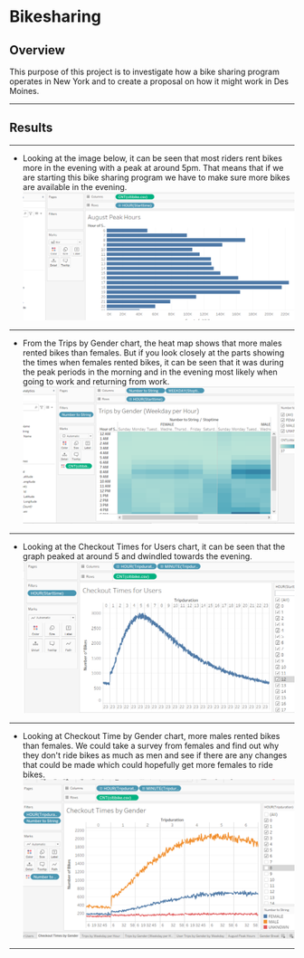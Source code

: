 # Bikesharing
##  Overview
This purpose of this project is to investigate how a bike sharing program operates in New York and to create a proposal on how it might work in Des Moines.

---
##  Results
---
- Looking at the image below, it can be seen that most riders rent bikes more in the evening with a peak at around 5pm. That means that if we are starting this bike sharing program we have to make sure more bikes are available in the evening.
![August Peak Hours](https://github.com/Elewekeadanma/Bikesharing/blob/main/August_Peak_Hours.PNG)
---
- From the Trips by Gender chart, the heat map shows that more males rented bikes than females. But if you look closely at the parts showing the times when females rented bikes, it can be seen that it was during the peak periods in the morning and in the evening most likely when going to work and returning from work.
![Trips by Gender](https://github.com/Elewekeadanma/Bikesharing/blob/main/Trips_by_Gender.PNG)
---
- Looking at the Checkout Times for Users chart, it can be seen that the graph peaked at around 5 and dwindled towards the evening.
![Chechout Times for Users](https://github.com/Elewekeadanma/Bikesharing/blob/main/Checkout_Times_for_Users.PNG)
---
- Looking at Checkout Time by Gender chart, more males rented bikes than females. We could take a survey from females and find out why they don't ride bikes as much as men and see if there are any changes that could be made which could hopefully get more females to ride bikes.
![Checkout Time by Gender](https://github.com/Elewekeadanma/Bikesharing/blob/main/Checkout_Times_by_Gender.PNG)
---

